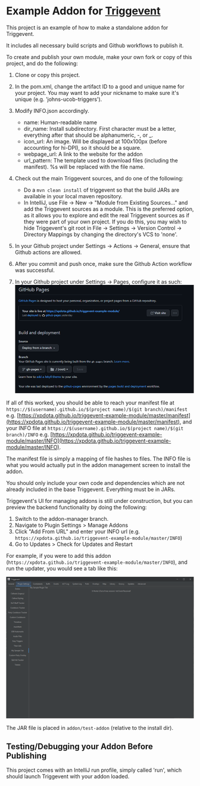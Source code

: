 # Example Addon for [Triggevent](https://github.com/xpdota/event-trigger/)

This project is an example of how to make a standalone addon for Triggevent.

It includes all necessary build scripts and Github workflows to publish it.

To create and publish your own module, make your own fork or copy of this project, and do the following:

1. Clone or copy this project.
2. In the pom.xml, change the artifact ID to a good and unique name for your project. You may want to add your nickname to make sure it's unique (e.g. 'johns-ucob-triggers').
3. Modify INFO.json accordingly.
    - name: Human-readable name
    - dir_name: Install subdirectory. First character must be a letter, everything after that should be alphanumeric, -, or _.
    - icon_url: An image. Will be displayed at 100x100px (before accounting for hi-DPI), so it should be a square.
    - webpage_url: A link to the website for the addon
    - url_pattern: The template used to download files (including the manifest). %s will be replaced with the file name.
4. Check out the main Triggevent sources, and do one of the following:
    - Do a `mvn clean install` of triggevent so that the build JARs are available in your local maven repository.
    - In IntelliJ, use File -> New -> "Module from Existing Sources..." and add the Triggevent sources as a module.
      This is the preferred option, as it allows you to explore and edit the real Triggevent sources as if they were
      part of your own project.
      If you do this, you may wish to hide Triggevent's git root in File -> Settings -> Version Control -> Directory 
      Mappings by changing the directory's VCS to 'none'.

5. In your Github project under Settings -> Actions -> General, ensure that Github actions are allowed.
6. After you commit and push once, make sure the Github Action workflow was successful.
7. In your Github project under Settings -> Pages, configure it as such:
![Github Pages Config](docs/gh-pages-config.png)

If all of this worked, you should be able to reach your manifest file 
at `https://$(username).github.io/$(project name)/$(git branch)/manifest`
e.g. [https://xpdota.github.io/triggevent-example-module/master/manifest](https://xpdota.github.io/triggevent-example-module/master/manifest),
and your INFO file at `https://$(username).github.io/$(project name)/$(git branch)/INFO` e.g. [https://xpdota.github.io/triggevent-example-module/master/INFO](https://xpdota.github.io/triggevent-example-module/master/INFO).

The manifest file is simply a mapping of file hashes to files. The INFO file is what you would actually put in
the addon management screen to install the addon.

You should only include your own code and dependencies which are not already included in the base Triggevent.
Everything must be in JARs.

Triggevent's UI for managing addons is still under construction, but you can preview the backend functionality by doing
the following:

1. Switch to the addon-manager branch.
2. Navigate to Plugin Settings > Manage Addons
3. Click "Add From URL" and enter your INFO url (e.g. `https://xpdota.github.io/triggevent-example-module/master/INFO`)
4. Go to Updates > Check for Updates and Restart

For example, if you were to add this addon (`https://xpdota.github.io/triggevent-example-module/master/INFO`), and
run the updater, you would see a tab like this:

![Sample Addon Tab](docs/sample-addon-tab.png)

The JAR file is placed in `addon/test-addon` (relative to the install dir). 

## Testing/Debugging your Addon Before Publishing

This project comes with an IntelliJ run profile, simply called 'run', which should launch
Triggevent with your addon loaded.